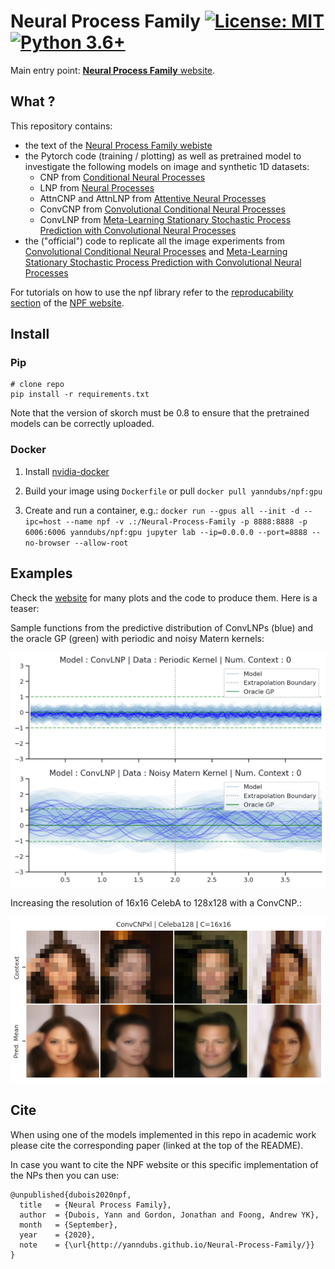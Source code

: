 # Neural Process Family [![License: MIT](https://img.shields.io/badge/License-MIT-yellow.svg)](https://github.com/YannDubs/Neural-Process-Family/blob/master/LICENSE) [![Python 3.6+](https://img.shields.io/badge/python-3.6+-blue.svg)](https://www.python.org/downloads/release/python-360/)

Main entry point: [**Neural Process Family** website](https://yanndubs.github.io/Neural-Process-Family/text/Intro.html).

## What ?

This repository contains:
- the text of the [Neural Process Family webiste](https://yanndubs.github.io/Neural-Process-Family/text/Intro.html)
- the Pytorch code (training / plotting) as well as pretrained model to investigate the following models on image and synthetic 1D datasets:
    - CNP from [Conditional Neural Processes](https://arxiv.org/abs/1807.01613)
    - LNP from [Neural Processes](https://arxiv.org/abs/1807.01622)
    - AttnCNP and AttnLNP from [Attentive Neural Processes](https://arxiv.org/abs/1901.05761)
    - ConvCNP from [Convolutional Conditional Neural Processes](https://arxiv.org/abs/1910.13556) 
    - ConvLNP from [Meta-Learning Stationary Stochastic Process Prediction with Convolutional Neural Processes](https://arxiv.org/abs/2007.01332) 
- the ("official") code to replicate all the image experiments from [Convolutional Conditional Neural Processes](https://arxiv.org/abs/1910.13556) and [Meta-Learning Stationary Stochastic Process Prediction with Convolutional Neural Processes](https://arxiv.org/abs/2007.01332)

For tutorials on how to use the npf library refer to the [reproducability section](https://yanndubs.github.io/Neural-Process-Family/reproducibility/CNP.html) of the [NPF website](https://yanndubs.github.io/Neural-Process-Family/text/Intro.html).

## Install

### Pip

```
# clone repo
pip install -r requirements.txt
```

Note that the version of skorch must be 0.8 to ensure that the pretrained models can be correctly uploaded.

### Docker

1. Install [nvidia-docker](https://github.com/NVIDIA/nvidia-docker)

2. Build your image using `Dockerfile` or pull `docker pull yanndubs/npf:gpu`

3. Create and run a container, e.g.:
`docker run --gpus all --init -d --ipc=host --name npf -v .:/Neural-Process-Family -p 8888:8888 -p 6006:6006 yanndubs/npf:gpu jupyter lab --ip=0.0.0.0 --port=8888 --no-browser --allow-root`

## Examples

Check the [website](https://yanndubs.github.io/Neural-Process-Family/text/Intro.html) for many plots and the code to produce them.
Here is a teaser:

Sample functions from the predictive distribution of ConvLNPs (blue) and the oracle GP (green) with periodic and noisy Matern kernels:

![Samples from ConvLNP trained on GPs](jupyter/gifs/ConvLNP_norbf_gp_extrap.gif)

Increasing the resolution of 16x16 CelebA to 128x128 with a ConvCNP.:

![Increasing image resolution with ConvCNP](jupyter/images/ConvCNP_superes.png)

## Cite

When using one of the models implemented in this repo in academic work please cite the corresponding paper (linked at the top of the README).

In case you want to cite the NPF website or this specific implementation of the NPs then you can use:

```
@unpublished{dubois2020npf,
  title   = {Neural Process Family},
  author  = {Dubois, Yann and Gordon, Jonathan and Foong, Andrew YK},
  month   = {September},
  year    = {2020},
  note    = {\url{http://yanndubs.github.io/Neural-Process-Family/}}
}
```


